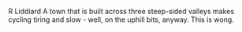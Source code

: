 R Liddiard
A town that is built across three steep-sided valleys makes cycling tiring and slow - well, on the uphill bits, anyway.
This is wong.